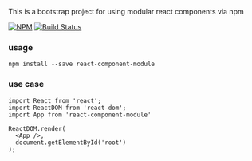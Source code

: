 This is a bootstrap project for using modular react components via npm

[![NPM](https://nodei.co/npm/<react-component-module>.png)](https://npmjs.org/package/<react-component-module>) [![Build Status](https://travis-ci.org/staticinstance/react-component-module.svg?branch=master)](https://travis-ci.org/staticinstance/react-component-module) 

### usage
```npm install --save react-component-module```

### use case
```
import React from 'react';
import ReactDOM from 'react-dom';
import App from 'react-component-module'

ReactDOM.render(
  <App />,
  document.getElementById('root')
);
```
